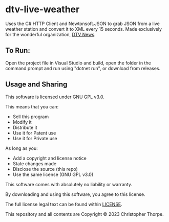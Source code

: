 # dtv-live-weather
Uses the C# HTTP Client and Newtonsoft.JSON to grab JSON from a live weather station and convert it to XML every 15 seconds. Made exclusively for the wonderful organization, [DTV News][1].

## To Run:

Open the project file in Visual Studio and build, open the folder in the command prompt and run using "dotnet run", or download from releases.

## Usage and Sharing

This software is licensed under GNU GPL v3.0.

This means that you can:

 - Sell this program
 - Modify it
 - Distribute it
 - Use it for Patent use
 - Use it for Private use

As long as you:

 - Add a copyright and license notice
 - State changes made
 - Disclose the source (this repo)
 - Use the same license (GNU GPL v3.0)

This software comes with absolutely no liability or warranty.

By downloading and using this software, you agree to this license.

The full license legal text can be found within [LICENSE](https://github.com/chris-thorpe3db/dtv-live-weather/blob/master/LICENSE).

This repository and all contents are Copyright © 2023 Christopher Thorpe.

[1]: https://dtvnews.org
